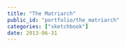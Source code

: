 ```yaml
---
title: "The Matriarch"
public_id: "portfolio/the_matriarch"
categories: ["sketchbook"]
date: 2013-06-31
---
```


